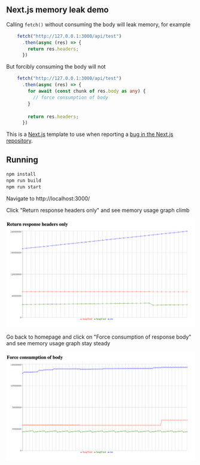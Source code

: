 ## Next.js memory leak demo
Calling `fetch()` without consuming the body will leak memory, for example

```typescript
    fetch("http://127.0.0.1:3000/api/test")
      .then(async (res) => {
        return res.headers;
      })
```

But forcibly consuming the body will not

```typescript
    fetch("http://127.0.0.1:3000/api/test")
      .then(async (res) => {
        for await (const chunk of res.body as any) {
          // force consumption of body
        }

        return res.headers;
      })
```

This is a [Next.js](https://nextjs.org/) template to use when reporting a [bug in the Next.js repository](https://github.com/vercel/next.js/issues). 

## Running

```bash
npm install
npm run build
npm run start
```

Navigate to http://localhost:3000/

Click "Return response headers only" and see memory usage graph climb

![memory usage graph](screenshots/graph-headers.png)

Go back to homepage and click on "Force consumption of response body" and see memory usage graph stay steady

![memory usage graph](screenshots/graph-body.png)